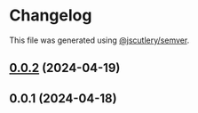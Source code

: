 # Changelog

This file was generated using [@jscutlery/semver](https://github.com/jscutlery/semver).

## [0.0.2](https://github.com/marcolongol/marcolongo.cloud/compare/core-dev0.0.1...core-dev0.0.2) (2024-04-19)

## 0.0.1 (2024-04-18)
